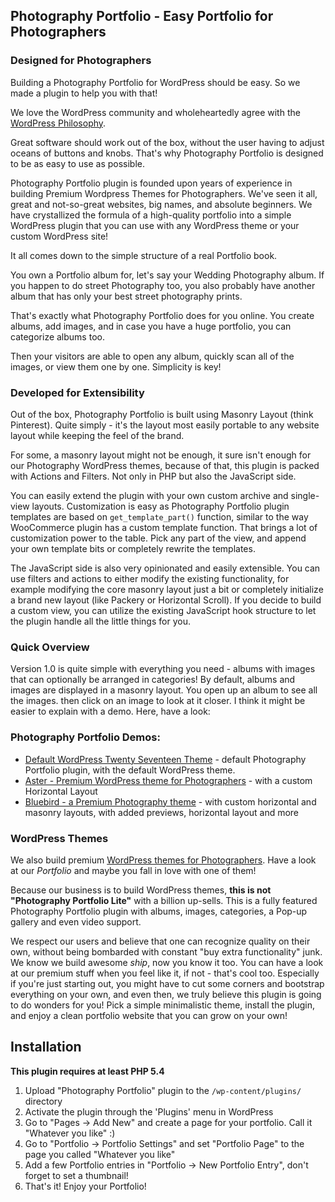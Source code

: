## Photography Portfolio - Easy Portfolio for Photographers


### Designed for Photographers

Building a Photography Portfolio for WordPress should be easy. So we made a plugin to help you with that!

We love the WordPress community and wholeheartedly agree with the [WordPress Philosophy](https://wordpress.org/about/philosophy/).

Great software should work out of the box, without the user having to adjust oceans of buttons and knobs.
That's why Photography Portfolio is designed to be as easy to use as possible.

Photography Portfolio plugin is founded upon years of experience in building Premium Wordpress Themes for Photographers. We've seen it all, great and not-so-great websites, big names, and absolute beginners. We have crystallized the formula of a high-quality portfolio into a simple WordPress plugin that you can use with any WordPress theme or your custom WordPress site!

It all comes down to the simple structure of a real Portfolio book.

You own a Portfolio album for, let's say your Wedding Photography album. If you happen to do street Photography too, you also probably have another album that has only your best street photography prints.

That's exactly what Photography Portfolio does for you online. You create albums, add images, and in case you have a huge portfolio, you can categorize albums too.

Then your visitors are able to open any album, quickly scan all of the images, or view them one by one. Simplicity is key!


### Developed for Extensibility

Out of the box, Photography Portfolio is built using Masonry Layout (think Pinterest). Quite simply - it's the layout most easily portable to any website layout while keeping the feel of the brand.

For some, a masonry layout might not be enough, it sure isn't enough for our Photography WordPress themes, because of that, this plugin is packed with Actions and Filters. Not only in PHP but also the JavaScript side.

You can easily extend the plugin with your own custom archive and single-view layouts. Customization is easy as Photography Portfolio plugin templates are based on `get_template_part()` function, similar to the way WooCommerce plugin has a custom template function. That brings a lot of customization power to the table. Pick any part of the view, and append your own template bits or completely rewrite the templates.

The JavaScript side is also very opinionated and easily extensible. You can use filters and actions to either modify the existing functionality, for example modifying the core masonry layout just a bit or completely initialize a brand new layout (like Packery or Horizontal Scroll). If you decide to build a custom view, you can utilize the existing JavaScript hook structure to let the plugin handle all the little things for you.



### Quick Overview
Version 1.0 is quite simple with everything you need - albums with images that can optionally be arranged in categories!
By default, albums and images are displayed in a masonry  layout. You open up an album to see all the images. then click on an image to look at it closer. I think it might be easier to explain with a demo. Here, have a look:


### Photography Portfolio Demos:
* [Default WordPress Twenty Seventeen Theme](http://default.portfolio.bycolormelon.com/) - default Photography Portfolio plugin, with the default WordPress theme.
* [Aster - Premium WordPress theme for Photographers](http://aster.bycolormelon.com/) - with a custom Horizontal Layout
* [Bluebird - a Premium Photography theme](http://aster.bycolormelon.com/) - with custom horizontal and masonry layouts, with added previews, horizontal layout and more



### WordPress Themes
We also build premium [WordPress themes for Photographers](https://colormelon.com). Have a look at our *Portfolio* and maybe you fall in love with one of them!

Because our business is to build WordPress themes, **this is not "Photography Portfolio Lite"** with a billion up-sells. This is a fully featured Photography Portfolio plugin with albums, images, categories, a Pop-up gallery and even video support.

We respect our users and believe that one can recognize quality on their own, without being bombarded with constant "buy extra functionality" junk. We know we build awesome *ship*, now you know it too. You can have a look at our premium stuff when you feel like it, if not - that's cool too. Especially if you're just starting out, you might have to cut some corners and bootstrap everything on your own, and even then, we truly believe this plugin is going to do wonders for you! Pick a simple minimalistic theme, install the plugin, and enjoy a clean portfolio website that you can grow on your own!



## Installation

**This plugin requires at least PHP 5.4**

1. Upload "Photography Portfolio" plugin to the `/wp-content/plugins/` directory
2. Activate the plugin through the 'Plugins' menu in WordPress
3. Go to "Pages -> Add New" and create a page for your portfolio. Call it "Whatever you like" :)
4. Go to "Portfolio -> Portfolio Settings" and set "Portfolio Page" to the page you called "Whatever you like"
5. Add a few Portfolio entries in "Portfolio -> New Portfolio Entry", don't forget to set a thumbnail!
6. That's it! Enjoy your Portfolio!
